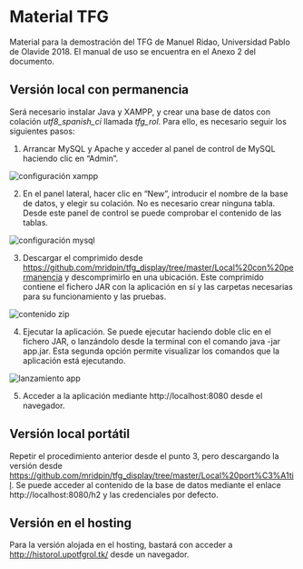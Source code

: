 # Material TFG
Material para la demostración del TFG de Manuel Ridao, Universidad Pablo de Olavide 2018. El manual de uso se encuentra en el Anexo 2 del documento.

## Versión local con permanencia
Será necesario instalar Java y XAMPP, y crear una base de datos con colación _utf8_spanish_ci_ llamada _tfg_rol_. Para ello, es necesario seguir los siguientes pasos:

1. Arrancar MySQL y Apache y acceder al panel de control de MySQL haciendo clic en
“Admin”.

![configuración xampp](https://i.imgur.com/dVkdD32.png "XAMPP")

2. En el panel lateral, hacer clic en “New”, introducir el nombre de la base de datos, y elegir
su colación. No es necesario crear ninguna tabla. Desde este panel de control se puede
comprobar el contenido de las tablas.

![configuración mysql](https://i.imgur.com/w6GRB4g.png "MySQL")

3. Descargar el comprimido desde
https://github.com/mridpin/tfg_display/tree/master/Local%20con%20permanencia y
descomprimirlo en una ubicación. Este comprimido contiene el fichero JAR con la
aplicación en sí y las carpetas necesarias para su funcionamiento y las pruebas.

![contenido zip](https://i.imgur.com/5k6XY59.png "Contenido zip")

4. Ejecutar la aplicación. Se puede ejecutar haciendo doble clic en el fichero JAR, o
lanzándolo desde la terminal con el comando java -jar app.jar. Esta segunda opción
permite visualizar los comandos que la aplicación está ejecutando.

![lanzamiento app](https://i.imgur.com/XVTsSkQ.png "Lanzamiento app")

5. Acceder a la aplicación mediante http://localhost:8080 desde el navegador.

## Versión local portátil

Repetir el procedimiento anterior desde el punto 3, pero descargando la versión desde https://github.com/mridpin/tfg_display/tree/master/Local%20port%C3%A1til. Se puede acceder al contenido de la base de datos mediante el enlace http://localhost:8080/h2 y las credenciales por defecto.

## Versión en el hosting

Para la versión alojada en el hosting, bastará con acceder a http://historol.upotfgrol.tk/ desde un navegador.

